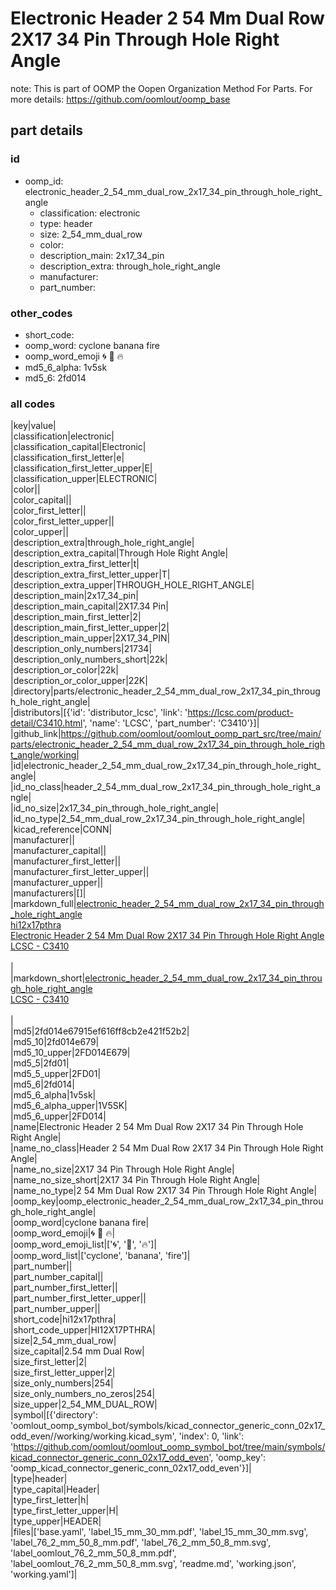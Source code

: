 # Electronic Header 2 54 Mm Dual Row 2X17 34 Pin Through Hole Right Angle  

note: This is part of OOMP the Oopen Organization Method For Parts. For more details: https://github.com/oomlout/oomp_base

##  part details





### id
* oomp_id: electronic_header_2_54_mm_dual_row_2x17_34_pin_through_hole_right_angle
  * classification: electronic
  * type: header
  * size: 2_54_mm_dual_row
  * color: 
  * description_main: 2x17_34_pin
  * description_extra: through_hole_right_angle
  * manufacturer: 
  * part_number: 

### other_codes
* short_code: 
* oomp_word: cyclone banana fire
* oomp_word_emoji :cyclone: :banana: :fire:
* md5_6_alpha: 1v5sk
* md5_6: 2fd014

### all codes 
|key|value|  
|classification|electronic|  
|classification_capital|Electronic|  
|classification_first_letter|e|  
|classification_first_letter_upper|E|  
|classification_upper|ELECTRONIC|  
|color||  
|color_capital||  
|color_first_letter||  
|color_first_letter_upper||  
|color_upper||  
|description_extra|through_hole_right_angle|  
|description_extra_capital|Through Hole Right Angle|  
|description_extra_first_letter|t|  
|description_extra_first_letter_upper|T|  
|description_extra_upper|THROUGH_HOLE_RIGHT_ANGLE|  
|description_main|2x17_34_pin|  
|description_main_capital|2X17.34 Pin|  
|description_main_first_letter|2|  
|description_main_first_letter_upper|2|  
|description_main_upper|2X17_34_PIN|  
|description_only_numbers|21734|  
|description_only_numbers_short|22k|  
|description_or_color|22k|  
|description_or_color_upper|22K|  
|directory|parts/electronic_header_2_54_mm_dual_row_2x17_34_pin_through_hole_right_angle|  
|distributors|[{'id': 'distributor_lcsc', 'link': 'https://lcsc.com/product-detail/C3410.html', 'name': 'LCSC', 'part_number': 'C3410'}]|  
|github_link|https://github.com/oomlout/oomlout_oomp_part_src/tree/main/parts/electronic_header_2_54_mm_dual_row_2x17_34_pin_through_hole_right_angle/working|  
|id|electronic_header_2_54_mm_dual_row_2x17_34_pin_through_hole_right_angle|  
|id_no_class|header_2_54_mm_dual_row_2x17_34_pin_through_hole_right_angle|  
|id_no_size|2x17_34_pin_through_hole_right_angle|  
|id_no_type|2_54_mm_dual_row_2x17_34_pin_through_hole_right_angle|  
|kicad_reference|CONN|  
|manufacturer||  
|manufacturer_capital||  
|manufacturer_first_letter||  
|manufacturer_first_letter_upper||  
|manufacturer_upper||  
|manufacturers|[]|  
|markdown_full|[electronic_header_2_54_mm_dual_row_2x17_34_pin_through_hole_right_angle](https://github.com/oomlout/oomlout_oomp_part_src/tree/main/parts/electronic_header_2_54_mm_dual_row_2x17_34_pin_through_hole_right_angle/working)<br>[hi12x17pthra](https://github.com/oomlout/oomlout_oomp_part_src/tree/main/parts/electronic_header_2_54_mm_dual_row_2x17_34_pin_through_hole_right_angle/working)<br>[Electronic Header 2 54 Mm Dual Row 2X17 34 Pin Through Hole Right Angle](https://github.com/oomlout/oomlout_oomp_part_src/tree/main/parts/electronic_header_2_54_mm_dual_row_2x17_34_pin_through_hole_right_angle/working)<br>[LCSC - C3410<br>](https://lcsc.com/product-detail/C3410.html)<br>|  
|markdown_short|[electronic_header_2_54_mm_dual_row_2x17_34_pin_through_hole_right_angle](https://github.com/oomlout/oomlout_oomp_part_src/tree/main/parts/electronic_header_2_54_mm_dual_row_2x17_34_pin_through_hole_right_angle/working)<br>[LCSC - C3410<br>](https://lcsc.com/product-detail/C3410.html)<br>|  
|md5|2fd014e67915ef616ff8cb2e421f52b2|  
|md5_10|2fd014e679|  
|md5_10_upper|2FD014E679|  
|md5_5|2fd01|  
|md5_5_upper|2FD01|  
|md5_6|2fd014|  
|md5_6_alpha|1v5sk|  
|md5_6_alpha_upper|1V5SK|  
|md5_6_upper|2FD014|  
|name|Electronic Header 2 54 Mm Dual Row 2X17 34 Pin Through Hole Right Angle|  
|name_no_class|Header 2 54 Mm Dual Row 2X17 34 Pin Through Hole Right Angle|  
|name_no_size|2X17 34 Pin Through Hole Right Angle|  
|name_no_size_short|2X17 34 Pin Through Hole Right Angle|  
|name_no_type|2 54 Mm Dual Row 2X17 34 Pin Through Hole Right Angle|  
|oomp_key|oomp_electronic_header_2_54_mm_dual_row_2x17_34_pin_through_hole_right_angle|  
|oomp_word|cyclone banana fire|  
|oomp_word_emoji|:cyclone: :banana: :fire:|  
|oomp_word_emoji_list|[':cyclone:', ':banana:', ':fire:']|  
|oomp_word_list|['cyclone', 'banana', 'fire']|  
|part_number||  
|part_number_capital||  
|part_number_first_letter||  
|part_number_first_letter_upper||  
|part_number_upper||  
|short_code|hi12x17pthra|  
|short_code_upper|HI12X17PTHRA|  
|size|2_54_mm_dual_row|  
|size_capital|2.54 mm Dual Row|  
|size_first_letter|2|  
|size_first_letter_upper|2|  
|size_only_numbers|254|  
|size_only_numbers_no_zeros|254|  
|size_upper|2_54_MM_DUAL_ROW|  
|symbol|[{'directory': 'oomlout_oomp_symbol_bot/symbols/kicad_connector_generic_conn_02x17_odd_even//working/working.kicad_sym', 'index': 0, 'link': 'https://github.com/oomlout/oomlout_oomp_symbol_bot/tree/main/symbols/kicad_connector_generic_conn_02x17_odd_even', 'oomp_key': 'oomp_kicad_connector_generic_conn_02x17_odd_even'}]|  
|type|header|  
|type_capital|Header|  
|type_first_letter|h|  
|type_first_letter_upper|H|  
|type_upper|HEADER|  
|files|['base.yaml', 'label_15_mm_30_mm.pdf', 'label_15_mm_30_mm.svg', 'label_76_2_mm_50_8_mm.pdf', 'label_76_2_mm_50_8_mm.svg', 'label_oomlout_76_2_mm_50_8_mm.pdf', 'label_oomlout_76_2_mm_50_8_mm.svg', 'readme.md', 'working.json', 'working.yaml']|  
